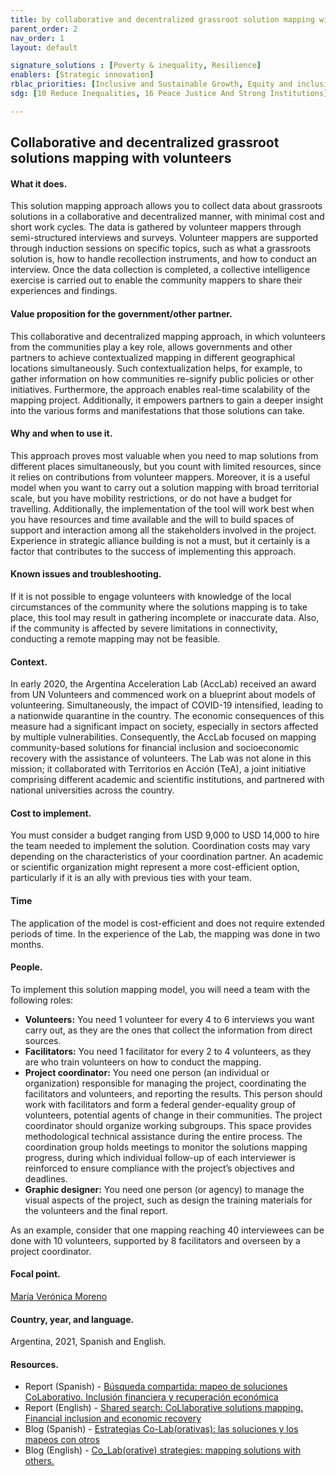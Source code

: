 ```yaml
---
title: by collaborative and decentralized grassroot solution mapping with volunteers
parent_order: 2
nav_order: 1
layout: default

signature_solutions : [Poverty & inequality, Resilience]
enablers: [Strategic innovation]
rblac_priorities: [Inclusive and Sustainable Growth, Equity and inclusion]
sdg: [10 Reduce Inequalities, 16 Peace Justice And Strong Institutions]

---
```

## Collaborative and decentralized grassroot solutions mapping with volunteers

#### What it does.
This solution mapping approach allows you to collect data about grassroots solutions in a collaborative and decentralized manner, with minimal cost and short work cycles. The data is gathered by volunteer mappers through semi-structured interviews and surveys. Volunteer mappers are supported through induction sessions on specific topics, such as what a grassroots solution is, how to handle recollection instruments, and how to conduct an interview. Once the data collection is completed, a collective intelligence exercise is carried out to enable the community mappers to share their experiences and findings.

#### Value proposition for the government/other partner. 
This collaborative and decentralized mapping approach, in which volunteers from the communities play a key role, allows governments and other partners to achieve contextualized mapping in different geographical locations simultaneously. Such contextualization helps, for example, to gather information on how communities re-signify public policies or other initiatives. Furthermore, the approach enables real-time scalability of the mapping project. Additionally, it empowers partners to gain a deeper insight into the various forms and manifestations that those solutions can take.

#### Why and when to use it. 
This approach proves most valuable when you need to map solutions from different places simultaneously, but you count with limited resources, since it relies on contributions from volunteer mappers. Moreover, it is a useful model when you want to carry out a solution mapping with broad territorial scale, but you have mobility restrictions, or do not have a budget for travelling. Additionally, the implementation of the tool will work best when you have resources and time available and the will to build spaces of support and interaction among all the stakeholders involved in the project. Experience in strategic alliance building is not a must, but it certainly is a factor that contributes to the success of implementing this approach.

#### Known issues and troubleshooting. 
If it is not possible to engage volunteers with knowledge of the local circumstances of the community where the solutions mapping is to take place, this tool may result in gathering incomplete or inaccurate data. Also, if the community is affected by severe limitations in connectivity, conducting a remote mapping may not be feasible.

#### Context. 
In early 2020, the Argentina Acceleration Lab (AccLab) received an award from UN Volunteers and commenced work on a blueprint about models of volunteering. Simultaneously, the impact of COVID-19 intensified, leading to a nationwide quarantine in the country. The economic consequences of this measure had a significant impact on society, especially in sectors affected by multiple vulnerabilities. Consequently, the AccLab focused on mapping community-based solutions for financial inclusion and socioeconomic recovery with the assistance of volunteers. The Lab was not alone in this mission; it collaborated with Territorios en Acción (TeA), a joint initiative comprising different academic and scientific institutions, and partnered with national universities across the country.

#### Cost to implement. 
You must consider a budget ranging from USD 9,000 to USD 14,000 to hire the team needed to implement the solution. Coordination costs may vary depending on the characteristics of your coordination partner. An academic or scientific organization might represent a more cost-efficient option, particularly if it is an ally with previous ties with your team. 

#### Time
The application of the model is cost-efficient and does not require extended periods of time. In the experience of the Lab, the mapping was done in two months.

#### People. 
To implement this solution mapping model, you will need a team with the following roles: 
- **Volunteers:** You need 1 volunteer for every 4 to 6 interviews you want carry out, as they are the ones that collect the information from direct sources. 
- **Facilitators:** You need 1 facilitator for every 2 to 4 volunteers, as they are who train volunteers on how to conduct the mapping.  
- **Project coordinator:** You need one person (an individual or organization) responsible for managing the project, coordinating the facilitators and volunteers, and reporting the results.  This person should work with facilitators and form a federal gender-equality group of volunteers, potential agents of change in their communities. The project coordinator should organize working subgroups. This space provides methodological technical assistance during the entire process. The coordination group holds meetings to monitor the solutions mapping progress, during which individual follow-up of each interviewer is reinforced to ensure compliance with the project’s objectives and deadlines.
- **Graphic designer:** You need one person (or agency) to manage the visual aspects of the project, such as design the training materials for the volunteers and the final report.

As an example, consider that one mapping reaching 40 interviewees can be done with 10 volunteers, supported by 8 facilitators and overseen by a project coordinator.

#### Focal point. 
[María Verónica Moreno](https://undp-accelerator-labs.github.io/Innovation-Toolkit-for-UNDP-Signature-Solutions/contributors/María%20Verónica%20Moreno.html)

#### Country, year, and language. 
Argentina, 2021, Spanish and English.

#### Resources. 
- Report (Spanish) - [Búsqueda compartida: mapeo de soluciones CoLaborativo. Inclusión financiera y recuperación económica](https://www.ar.undp.org/content/argentina/es/home/library/hiv_aids/MapeoColaborativo.html)
- Report (English) - [Shared search: CoLlaborative solutions mapping. Financial inclusion and economic recovery](https://www.ar.undp.org/content/argentina/es/home/library/hiv_aids/MapeoColaborativo.html)
- Blog (Spanish) - [Estrategias Co-Lab(orativas): las soluciones y los mapeos con otros](https://www.undp.org/es/argentina/blog/quienes-seran-los-plomeros-del-desarrollo)
- Blog (English) - [Co_Lab(orative) strategies: mapping solutions with others.](https://www.undp.org/es/argentina/blog/quienes-seran-los-plomeros-del-desarrollo)
